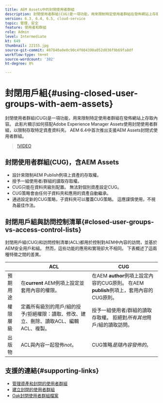```yaml
---
title: AEM Assets中的封閉使用者群組
description: 封閉使用者群組(CUG)是一項功能，用來限制特定使用者群組在發佈網站上存取內容。 此影片顯示如何搭配Adobe Experience Manager Assets使用封閉使用者群組，以限制存取特定資產資料夾。
version: 6.3, 6.4, 6.5, cloud-service
topic: 管理、安全
feature: 使用者和群組
role: Admin
level: Intermediate
kt: 649
thumbnail: 22155.jpg
source-git-commit: 407840a0e0c90c4f004390a052d036f9b69fa8df
workflow-type: tm+mt
source-wordcount: '382'
ht-degree: 0%

---
```



# 封閉用戶組{#using-closed-user-groups-with-aem-assets}

封閉使用者群組(CUG)是一項功能，用來限制特定使用者群組在發佈網站上存取內容。 此影片顯示如何搭配Adobe Experience Manager Assets使用封閉使用者群組，以限制存取特定資產資料夾。 AEM 6.4中首次推出支援AEM Assets封閉式使用者群組。

>[!VIDEO](https://video.tv.adobe.com/v/22155?quality=12&learn=on)

## 封閉使用者群組(CUG)，含AEM Assets

* 設計來限制AEM Publish例項上資產的存取權。
* 授予一組使用者/群組的讀取存取權。
* CUG只能在資料夾級別配置。 無法對個別資產設定CUG。
* CUG策略會由任何子資料夾和應用的資產自動繼承。
* 通過設定新的CUG策略，子資料夾可以覆蓋CUG策略。 這應謹慎使用，不視為最佳作法。

## 封閉用戶組與訪問控制清單{#closed-user-groups-vs-access-control-lists}

封閉用戶組(CUG)和訪問控制清單(ACL)都用於控制對AEM中內容的訪問，並基於AEM安全用戶和組。 然而，這些功能的應用和實現卻大不相同。 下表概述了這兩種特徵之間的差異。

|  | ACL | CUG |
| ----------------- | -------------------------------------------------------------------------------------------------------------------------------- | ----------------------------------------------------------------------------------------------------------------------------- |
| 預期用途 | 在&#x200B;**current** AEM例項上設定並套用內容的權限。 | 在AEM **author**&#x200B;例項上設定內容的CUG原則。 在AEM **publish**&#x200B;例項上，套用內容的CUG原則。 |
| 權限層級 | 定義所有級別的用戶/組的授予/拒絕權限：讀取、修改、建立、刪除、讀取ACL、編輯ACL、複製。 | 授予一組使用者/群組的讀取存取權。 拒絕對&#x200B;*所有其他*&#x200B;用戶/組的讀取訪問。 |
| 出版物 | ACL與內容一起發佈&#x200B;*not*。 | CUG策略&#x200B;*是隨內容發佈的*。 |

## 支援的連結{#supporting-links}

* [管理資產和封閉的使用者群組](https://experienceleague.adobe.com/docs/experience-manager-65/assets/managing/manage-assets.html?lang=en#closed-user-group)
* [建立封閉的使用者群組](https://experienceleague.adobe.com/docs/experience-manager-65/administering/security/cug.html)
* [Oak封閉使用者群組檔案](https://jackrabbit.apache.org/oak/docs/security/authorization/cug.html)
